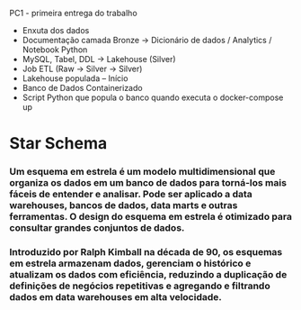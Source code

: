 PC1 - primeira entrega do trabalho

- Enxuta dos dados
- Documentação camada Bronze → Dicionário de dados / Analytics / Notebook Python
- MySQL, Tabel, DDL → Lakehouse (Silver)
- Job ETL (Raw → Silver → Silver)
- Lakehouse populada – Início
- Banco de Dados Containerizado
- Script Python que popula o banco quando executa o docker-compose up

# Star Schema
###  Um esquema em estrela é um modelo multidimensional que organiza os dados em um banco de dados para torná-los mais fáceis de entender e analisar. Pode ser aplicado a data warehouses, bancos de dados, data marts e outras ferramentas. O design do esquema em estrela é otimizado para consultar grandes conjuntos de dados.

### Introduzido por Ralph Kimball na década de 90, os esquemas em estrela armazenam dados, gerenciam o histórico e atualizam os dados com eficiência, reduzindo a duplicação de definições de negócios repetitivas e agregando e filtrando dados em data warehouses em alta velocidade.


